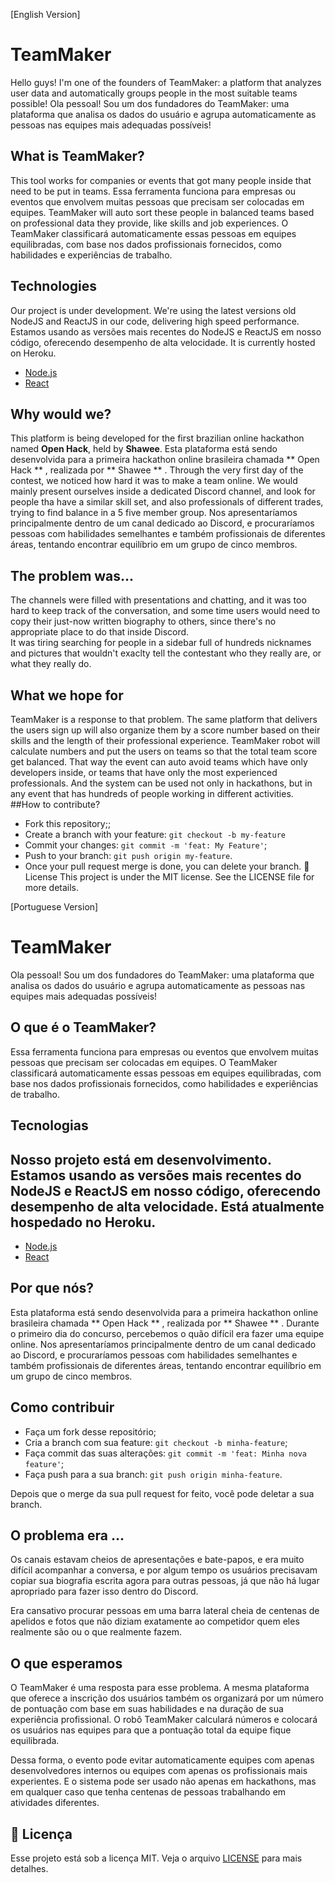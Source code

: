[English Version]
#  TeamMaker
Hello guys! I'm one of the founders of TeamMaker: a platform that analyzes user data and automatically groups people in the most suitable teams possible!	Ola pessoal! Sou um dos fundadores do TeamMaker: uma plataforma que analisa os dados do usuário e agrupa automaticamente as pessoas nas equipes mais adequadas possíveis!
## What is TeamMaker? 
This tool works for companies or events that got many people inside that need to be put in teams.	Essa ferramenta funciona para empresas ou eventos que envolvem muitas pessoas que precisam ser colocadas em equipes.
TeamMaker will auto sort these people in balanced teams based on professional data they provide, like skills and job experiences.	O TeamMaker classificará automaticamente essas pessoas em equipes equilibradas, com base nos dados profissionais fornecidos, como habilidades e experiências de trabalho.

## Technologies	
Our project is under development. We're using the latest versions old NodeJS and ReactJS in our code, delivering high speed performance.	Estamos usando as versões mais recentes do NodeJS e ReactJS em nosso código, oferecendo desempenho de alta velocidade.
It is currently hosted on Heroku.
- [Node.js](https://nodejs.org/en/)
- [React](https://reactjs.org)
## Why would we?
This platform is being developed for the first brazilian online hackathon named **Open Hack**, held by **Shawee**.	Esta plataforma está sendo desenvolvida para a primeira hackathon online brasileira chamada ** Open Hack ** , realizada por ** Shawee ** .
Through the very first day of the contest, we noticed how hard it was to make a team online.
We would mainly present ourselves inside a dedicated Discord channel, and look for people tha have a similar skill set, and also professionals of different trades, trying to find balance in a 5 five member group.	Nos apresentaríamos principalmente dentro de um canal dedicado ao Discord, e procuraríamos pessoas com habilidades semelhantes e também profissionais de diferentes áreas, tentando encontrar equilíbrio em um grupo de cinco membros.
## The problem was...
 The channels were filled with presentations and chatting, and it was too hard to keep track of the conversation, and some time users would need to copy their just-now written biography to others, since there's no appropriate place to do that inside Discord.	
It was tiring searching for people in a sidebar full of hundreds nicknames and pictures that wouldn't exaclty tell the contestant who they really are, or what they really do.	
## What we hope for	
TeamMaker is a response to that problem. The same platform that delivers the users sign up will also organize them by a score number based on their skills and the length of their professional experience. TeamMaker robot will calculate numbers and put the users on teams so that the total team score get balanced.
That way the event can auto avoid teams which have only developers inside, or teams that have only the most experienced professionals. And the system can be used not only in hackathons, but in any event that has hundreds of people working in different activities.
##How to contribute?
- Fork this repository;;
- Create a branch with your feature: `git checkout -b my-feature`
- Commit your changes: `git commit -m 'feat: My Feature'`;
- Push to your branch: `git push origin my-feature`.
- Once your pull request merge is done, you can delete your branch.
📝 License
This project is under the MIT license. See the LICENSE file for more details.

[Portuguese Version]

#  TeamMaker

Ola pessoal! Sou um dos fundadores do TeamMaker: uma plataforma que analisa os dados do usuário e agrupa automaticamente as pessoas nas equipes mais adequadas possíveis!

##  O que é o TeamMaker?

Essa ferramenta funciona para empresas ou eventos que envolvem muitas pessoas que precisam ser colocadas em equipes.
O TeamMaker classificará automaticamente essas pessoas em equipes equilibradas, com base nos dados profissionais fornecidos, como habilidades e experiências de trabalho.

##  Tecnologias

Nosso projeto está em desenvolvimento.
Estamos usando as versões mais recentes do NodeJS e ReactJS em nosso código, oferecendo desempenho de alta velocidade.
Está atualmente hospedado no Heroku.
---
- [Node.js](https://nodejs.org/en/)
- [React](https://reactjs.org)

##  Por que nós?

Esta plataforma está sendo desenvolvida para a primeira hackathon online brasileira chamada ** Open Hack ** , realizada por ** Shawee ** .
Durante o primeiro dia do concurso, percebemos o quão difícil era fazer uma equipe online.
Nos apresentaríamos principalmente dentro de um canal dedicado ao Discord, e procuraríamos pessoas com habilidades semelhantes e também profissionais de diferentes áreas, tentando encontrar equilíbrio em um grupo de cinco membros.

##  Como contribuir

- Faça um fork desse repositório;
- Cria a branch com sua feature: `git checkout -b minha-feature`;
- Faça commit das suas alterações: `git commit -m 'feat: Minha nova feature'`;
- Faça push para a sua branch: `git push origin minha-feature`.

Depois que o merge da sua pull request for feito, você pode deletar a sua branch.


##  O problema era ...

Os canais estavam cheios de apresentações e bate-papos, e era muito difícil acompanhar a conversa, e por algum tempo os usuários precisavam copiar sua biografia escrita agora para outras pessoas, já que não há lugar apropriado para fazer isso dentro do Discord.

Era cansativo procurar pessoas em uma barra lateral cheia de centenas de apelidos e fotos que não diziam exatamente ao competidor quem eles realmente são ou o que realmente fazem.

##  O que esperamos

O TeamMaker é uma resposta para esse problema. A mesma plataforma que oferece a inscrição dos usuários também os organizará por um número de pontuação com base em suas habilidades e na duração de sua experiência profissional. O robô TeamMaker calculará números e colocará os usuários nas equipes para que a pontuação total da equipe fique equilibrada.

Dessa forma, o evento pode evitar automaticamente equipes com apenas desenvolvedores internos ou equipes com apenas os profissionais mais experientes. E o sistema pode ser usado não apenas em hackathons, mas em qualquer caso que tenha centenas de pessoas trabalhando em atividades diferentes.

## :memo: Licença

Esse projeto está sob a licença MIT. Veja o arquivo [LICENSE](LICENSE.md) para mais detalhes.

